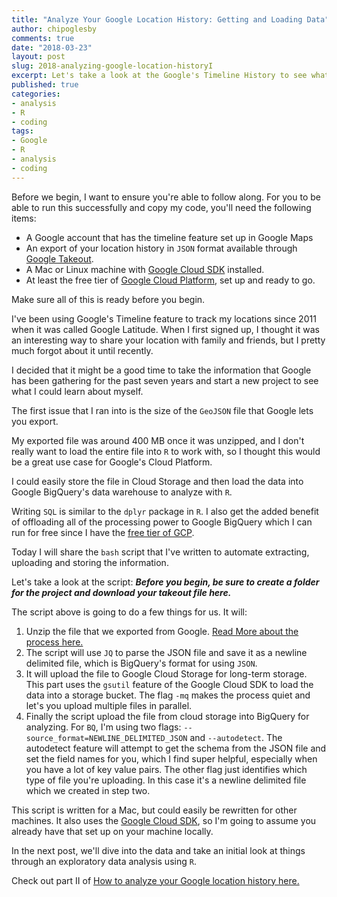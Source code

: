 ```yaml
---
title: "Analyze Your Google Location History: Getting and Loading Data"
author: chipoglesby
comments: true
date: "2018-03-23"
layout: post
slug: 2018-analyzing-google-location-historyI
excerpt: Let's take a look at the Google's Timeline History to see what we can learn
published: true
categories:
- analysis
- R
- coding
tags:
- Google
- R
- analysis
- coding
---
```

Before we begin, I want to ensure you're able to follow along. For you to be able
to run this successfully and copy my code, you'll need the following items:

* A Google account that has the timeline feature set up in Google Maps
* An export of your location history in `JSON` format available through [Google Takeout](https://takeout.google.com/settings/takeout).
* A Mac or Linux machine with [Google Cloud SDK](https://cloud.google.com/sdk/) installed.
* At least the free tier of [Google Cloud Platform](https://cloud.google.com/free/), set up and ready to go.

Make sure all of this is ready before you begin.

I've been using Google's Timeline feature to track my locations since 2011
when it was called Google Latitude. When I first signed up, I thought it was an
interesting way to share your location with family and friends, but I pretty much
forgot about it until recently.

I decided that it might be a good time to take
the information that Google has been gathering for the past seven years and
start a new project to see what I could learn about myself.

The first issue that I ran into is the size of the `GeoJSON` file that Google
lets you export.

My exported file was around 400 MB once it was unzipped, and I don't really
want to load the entire file into `R` to work with, so I thought this would be
a great use case for Google's Cloud Platform.

I could easily store the file in Cloud Storage and then load the data into
Google BigQuery's data warehouse to analyze with `R`.

Writing `SQL` is similar to the `dplyr` package in `R`. I also get the added benefit of offloading
all of the processing power to Google BigQuery which I can run for free since I have the
[free tier of GCP](https://cloud.google.com/free/).

Today I will share the `bash` script that I've written to automate extracting,
uploading and storing the information.

Let's take a look at the script: ***Before you begin, be sure to create a folder
for the project and download your takeout file here.***

<script src="https://gist-it.appspot.com/github/chipoglesby/locationHistory/blob/master/uploadToBigQuery.sh"></script>

The script above is going to do a few things for us. It will:

1. Unzip the file that we exported from Google. [Read More about the process here.](https://googlesystem.blogspot.com/2014/12/google-takeout-lets-you-export-tasks.html#gsc.tab=0)
2. The script will use `JQ` to parse the JSON file and save it as a newline delimited file, which is BigQuery's format for using `JSON`.
3. It will upload the file to Google Cloud Storage for long-term storage. This part uses the `gsutil` feature of the Google Cloud SDK to load the data into a storage bucket. The flag `-mq` makes the process quiet and let's you upload multiple files in parallel.
4. Finally the script upload the file from cloud storage into BigQuery for analyzing. For `BQ`, I'm using two flags: `--source_format=NEWLINE_DELIMITED_JSON` and `--autodetect`. The autodetect feature will attempt to get the schema from the JSON file and set the field names for you, which I find super helpful, especially when you have a lot of key value pairs. The other flag just identifies which type of file you're uploading. In this case it's a newline delimited file which we created in step two.

This script is written for a Mac, but could easily be rewritten for other
machines. It also uses the [Google Cloud SDK](https://cloud.google.com/sdk/), so I'm going to assume you already
have that set up on your machine locally.

In the next post, we'll dive into the data and take an initial look at things through
an exploratory data analysis using `R`.

Check out part II of [How to analyze your Google location history here.](http://www.chipoglesby.com/2018/03/2018-analyzing-google-location-historyII/)
